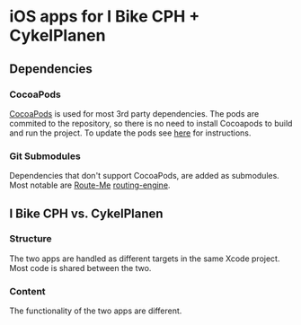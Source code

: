 # iOS apps for I Bike CPH + CykelPlanen 

## Dependencies
### CocoaPods
[CocoaPods](http://cocoapods.org) is used for most 3rd party dependencies. The pods are commited to the repository, so there is no need to install Cocoapods to build and run the project. To update the pods see [here](http://guides.cocoapods.org/using/getting-started.html) for instructions. 
### Git Submodules
Dependencies that don't support CocoaPods, are added as submodules. Most notable are [Route-Me](https://github.com/ibikecph/route-me) [routing-engine](https://github.com/ibikecph/routing-engine).

## I Bike CPH vs. CykelPlanen
### Structure
The two apps are handled as different targets in the same Xcode project. Most code is shared between the two.
### Content
The functionality of the two apps are different.
